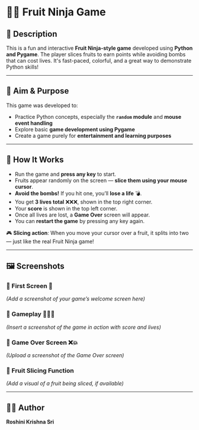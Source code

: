 # 🍉💥 Fruit Ninja Game

## 📝 Description

This is a fun and interactive **Fruit Ninja-style game** developed using **Python and Pygame**. The player slices fruits to earn points while avoiding bombs that can cost lives. It's fast-paced, colorful, and a great way to demonstrate Python skills!

---

## 🎯 Aim & Purpose

This game was developed to:
- Practice Python concepts, especially the **`random` module** and **mouse event handling**
- Explore basic **game development using Pygame**
- Create a game purely for **entertainment and learning purposes**

---

## 🧠 How It Works

- Run the game and **press any key** to start.
- Fruits appear randomly on the screen — **slice them using your mouse cursor**.
- **Avoid the bombs!** If you hit one, you’ll **lose a life** 💣.
- You get **3 lives total** ❌❌❌, shown in the top right corner.
- Your **score** is shown in the top left corner.
- Once all lives are lost, a **Game Over** screen will appear.
- You can **restart the game** by pressing any key again.

🎮 **Slicing action**: When you move your cursor over a fruit, it splits into two — just like the real Fruit Ninja game!

---

## 🖼️ Screenshots

### 🔹 First Screen 🍉
*(Add a screenshot of your game’s welcome screen here)*

### 🔹 Gameplay 🍉💥❌
*(Insert a screenshot of the game in action with score and lives)*

### 🔹 Game Over Screen ❌💥
*(Upload a screenshot of the Game Over screen)*

### 🔹 Fruit Slicing Function
*(Add a visual of a fruit being sliced, if available)*

---

## 👩‍💻 Author

**Roshini Krishna Sri**  
